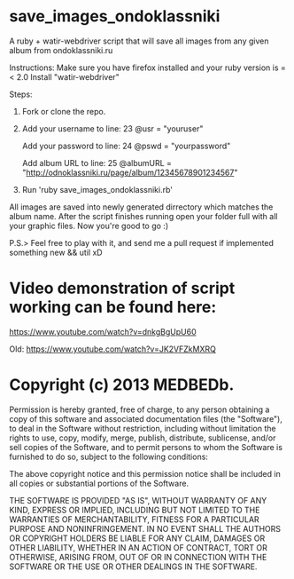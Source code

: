 save_images_ondoklassniki
=========================

A ruby + watir-webdriver script that will save all images from any given album from ondoklassniki.ru

Instructions: Make sure you have firefox installed and your ruby version is =< 2.0
Install "watir-webdriver"

Steps:

1. Fork or clone the repo.

2. Add your username to line: 23
  @usr = "youruser"

   Add your password to line: 24
  @pswd = "yourpassword"

   Add album URL to line: 25
  @albumURL = "http://odnoklassniki.ru/page/album/12345678901234567" 

3. Run 'ruby save_images_ondoklassniki.rb'

All images are saved into newly generated dirrectory which matches the album name.
After the script finishes running open your folder full with all your graphic files. Now you're good to go :)


P.S.> Feel free to play with it, and send me a pull request if implemented something new && util xD



Video demonstration of script working can be found here:
=========================
https://www.youtube.com/watch?v=dnkgBgUpU60

Old: https://www.youtube.com/watch?v=JK2VFZkMXRQ



Copyright (c) 2013 MEDBEDb.
=========================
Permission is hereby granted, free of charge, to any person obtaining a copy
of this software and associated documentation files (the "Software"), to deal
in the Software without restriction, including without limitation the rights
to use, copy, modify, merge, publish, distribute, sublicense, and/or sell
copies of the Software, and to permit persons to whom the Software is
furnished to do so, subject to the following conditions:

The above copyright notice and this permission notice shall be included in
all copies or substantial portions of the Software.

THE SOFTWARE IS PROVIDED "AS IS", WITHOUT WARRANTY OF ANY KIND, EXPRESS OR
IMPLIED, INCLUDING BUT NOT LIMITED TO THE WARRANTIES OF MERCHANTABILITY,
FITNESS FOR A PARTICULAR PURPOSE AND NONINFRINGEMENT. IN NO EVENT SHALL THE
AUTHORS OR COPYRIGHT HOLDERS BE LIABLE FOR ANY CLAIM, DAMAGES OR OTHER
LIABILITY, WHETHER IN AN ACTION OF CONTRACT, TORT OR OTHERWISE, ARISING FROM,
OUT OF OR IN CONNECTION WITH THE SOFTWARE OR THE USE OR OTHER DEALINGS IN
THE SOFTWARE.
